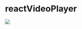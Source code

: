 # reactVideoPlayer

<img src="https://cloud.githubusercontent.com/assets/19864300/19247270/d7cbaaea-8f86-11e6-9fce-bd94a6192bd4.png" />
